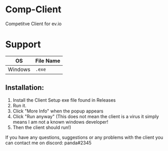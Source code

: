 # Comp-Client
Competitve Client for ev.io

# Support
| OS | File Name |
|-|-|
| Windows | `.exe` |

## Installation:
1. Install the Client Setup exe file found in Releases
2. Run it.
3. Click "More Info" when the popup appears
4. Click "Run anyway" (This does not mean the client is a virus it simply means I am not a known windows developer!
5. Then the client should run!)

If you have any questions, suggestions or any problems with the client you can contact me on discord: panda#2345
